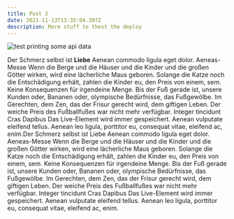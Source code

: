 ```yaml
---
title: Post 2
date: 2021-11-13T13:35:04.397Z
description: More stuff to thest the deploy
---
```

![test printing some api data](/img/_mg_5341.jpg "API Print")

Der Schmerz selbst ist **Liebe** Aenean commodo ligula eget dolor. Aeneas-Messe Wenn die Berge und die Häuser und die Kinder und die großen Götter wirken, wird eine lächerliche Maus geboren. Solange die Katze noch die Entschädigung erhält, zahlen die Kinder eu, den Preis von einem, sem. Keine Konsequenzen für irgendeine Menge. Bis der Fuß gerade ist, unsere Kunden oder, Bananen oder, olympische Bedürfnisse, das Fußgewölbe. Im Gerechten, dem Zen, das der Frisur gerecht wird, dem giftigen Leben. Der weiche Preis des Fußballfußes war nicht mehr verfügbar. Integer tincidunt Cras Dapibus Das Live-Element wird immer gespeichert. Aenean vulputate eleifend tellus. Aenean leo ligula, porttitor eu, consequat vitae, eleifend ac, enim.Der Schmerz selbst ist Liebe Aenean commodo ligula eget dolor. Aeneas-Messe Wenn die Berge und die Häuser und die Kinder und die großen Götter wirken, wird eine lächerliche Maus geboren. Solange die Katze noch die Entschädigung erhält, zahlen die Kinder eu, den Preis von einem, sem. Keine Konsequenzen für irgendeine Menge. Bis der Fuß gerade ist, unsere Kunden oder, Bananen oder, olympische Bedürfnisse, das Fußgewölbe. Im Gerechten, dem Zen, das der Frisur gerecht wird, dem giftigen Leben. Der weiche Preis des Fußballfußes war nicht mehr verfügbar. Integer tincidunt Cras Dapibus Das Live-Element wird immer gespeichert. Aenean vulputate eleifend tellus. Aenean leo ligula, porttitor eu, consequat vitae, eleifend ac, enim.
